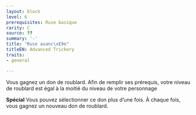 ```yaml
---
layout: block
level: 6
prerequisites: Ruse basique
rarity: C
source: ??
summary: '-'
title: "Ruse avanc\xE9e"
titleEN: Advanced Trickery
traits:
- general

---
```


<p>Vous gagnez un don de roublard. Afin de remplir ses prérequis, votre niveau de roublard est égal à la moitié du niveau de votre personnage</p>
<p><strong>Spécial</strong> Vous pouvez sélectionner ce don plus d’une fois. À chaque fois, vous gagnez un nouveau don de roublard.</p>
